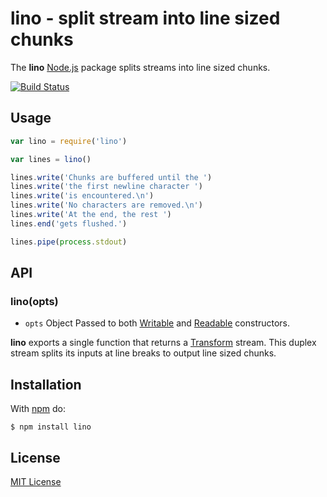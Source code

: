 # lino - split stream into line sized chunks

The **lino** [Node.js](http://nodejs.org/) package splits streams into line sized chunks.

[![Build Status](https://secure.travis-ci.org/michaelnisi/lino.svg)](http://travis-ci.org/michaelnisi/lino)

## Usage

```js
var lino = require('lino')

var lines = lino()

lines.write('Chunks are buffered until the ')
lines.write('the first newline character ')
lines.write('is encountered.\n')
lines.write('No characters are removed.\n')
lines.write('At the end, the rest ')
lines.end('gets flushed.')

lines.pipe(process.stdout)
```

## API

### lino(opts)

- `opts` Object Passed to both [Writable](http://nodejs.org/api/stream.html#stream_class_stream_writable) and [Readable](http://nodejs.org/api/stream.html#stream_class_stream_readable) constructors.

**lino** exports a single function that returns a [Transform](http://nodejs.org/api/stream.html#stream_class_stream_transform) stream. This duplex stream splits its inputs at line breaks to output line sized chunks.

## Installation

With [npm](https://npmjs.org/package/lino) do:

```
$ npm install lino
```

## License

[MIT License](https://raw.github.com/michaelnisi/lino/master/LICENSE)
